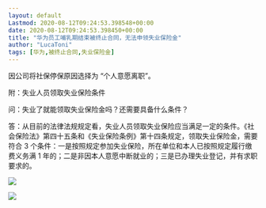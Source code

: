 ```yaml
---
layout: default
Lastmod: 2020-08-12T09:24:53.398548+00:00
date: 2020-08-12T09:24:53.398450+00:00
title: "华为员工哺乳期结束被终止合同，无法申领失业保险金"
author: "LucaToni"
tags: [华为,被终止合同,失业保险金]
---
```



 因公司将社保停保原因选择为 “个人意愿离职”。
 
 附：失业人员领取失业保险条件
 
 问：失业了就能领取失业保险金吗？还需要具备什么条件？
 
 答：从目前的法律法规规定看，失业人员领取失业保险应当满足一定的条件。《社会保险法》第四十五条和《失业保险条例》第十四条规定，领取失业保险金，需要符合 3 个条件：一是按照规定参加失业保险，所在单位和本人已按照规定履行缴费义务满 1 年的；二是非因本人意愿中断就业的；三是已办理失业登记，并有求职要求的。
 
![](https://static.mysmth.net/nForum/att/ITExpress/2164920/2882/large)

![](https://static.mysmth.net/nForum/att/ITExpress/2164920/46978/large)

